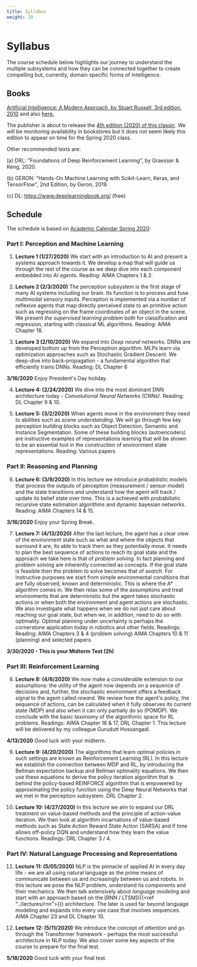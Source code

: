 ```yaml
---
title: Syllabus
weight: 10
---
```


# Syllabus

The course schedule below highlights our journey to understand the multiple subsystems and how they can be connected together to create compelling but, currently, domain specific forms of intelligence. 

## Books

[Artificial Intelligence: A Modern Approach, by Stuart Russell, 3rd edition, 2010](https://www.amazon.com/Artificial-Intelligence-Approach-Stuart-Russell/dp/9332543518/ref=sr_1_2?crid=17NGBV1XXV150&keywords=ai+a+modern+approach&qid=1576432665&sprefix=ai+the+modern+appr%2Caps%2C158&sr=8-2) and also [here.](http://aima.cs.berkeley.edu/)

The publisher is about to release the [4th edition (2020) of this classic](https://www.amazon.com/Artificial-Intelligence-A-Modern-Approach/dp/0134610997/ref=sr_1_3?crid=17NGBV1XXV150&keywords=ai+a+modern+approach&qid=1576432686&sprefix=ai+the+modern+appr%2Caps%2C158&sr=8-3). We will be monitoring availability in bookstores but it does not seem likely this edition to appear on time for the Spring 2020 class.  

Other recommended texts are: 

(a) DRL: "Foundations of Deep Reinforcement Learning", by Graesser & Keng, 2020. 

(b) GERON: "Hands-On Machine Learning with Scikit-Learn, Keras, and TensorFlow", 2nd Edition, by Geron, 2019. 

(c) DL: https://www.deeplearningbook.org/ (free)

## Schedule

The schedule is based on [Academic Calendar Spring 2020](https://www.nyu.edu/registrar/calendars/university-academic-calendar.html): 

### Part I:  Perception and Machine Learning

1. **Lecture 1 (1/27/2020)** We start with an introduction to AI and present a systems approach towards it. We develop a map that will guide us through the rest of the course as we deep dive into each component embedded into _AI agents_. Reading: AIMA Chapters 1 & 2.  

2. **Lecture 2 (2/3/2020)**  The perception subsystem is the first stage of many AI systems including our brain. Its function is to process and fuse multimodal sensory inputs. Perception is implemented via a number of reflexive agents that map directly perceived state to an primitive action such as regressing on the frame coordinates of an object in the scene. We present _the supervised learning problem_ both for classification and regression, starting with classical ML algorithms. Reading: AIMA Chapter 18. 

3. **Lecture 3 (2/10/2020)**  We expand into _Deep neural networks_. DNNs are developed bottom up from the Perceptron algorithm. MLPs learn via optimization approaches such as Stochastic Gradient Descent.  We deep-dive into back-propagation - a fundamental algorithm that efficiently trains DNNs. Reading: DL Chapter 6

**3/16/2020**  Enjoy President's Day holiday.

4. **Lecture 4: (2/24/2020)** We dive into the most dominant DNN architecture today -  _Convolutional Neural Networks (CNNs)_. Reading: DL Chapter 9 & 10. 

5. **Lecture 5: (3/2/2020)** When agents move in the environment they need to abilities such as _scene understanding_.  We will go through few key perception building blocks such as Object Detection, Semantic and Instance Segmentation. Some of these building blocks (autoencoders) are instructive examples of representations learning that will be shown to be an essential tool in the construction of environment state representations. Reading: Various papers 
        
### Part II: Reasoning and Planning

6. **Lecture 6: (3/9/2020)**  In this lecture we introduce probabilistic models that process the outputs of perception (measurement / sensor model) and the state transitions and understand how the agent will track / update its belief state over time. This is a achieved with probabilistic recursive state estimation algorithms and dynamic bayesian networks. Reading: AIMA Chapters 14 & 15. 

**3/16/2020**  Enjoy your Spring Break.

7. **Lecture 7: (4/13/2020)** After the last lecture, the agent has a clear view of the environment state such as what and where the objects that surround it are, its able to track them as they potentially move. It needs to plan the best sequence of actions to reach its goal state and the approach we take here is that of _problem solving_. In fact planning and problem solving are inherently connected as concepts. If the goal state is feasible then the problem to solve  becomes that of  _search_. For instructive purposes we start from simple environmental conditions that are fully observed, known and deterministic. This is where the A* algorithm comes in. We then relax some of the assumptions and treat environments that are deterministic but the agent takes stochastic actions or when both the environment and agent actions are stochastic. We also investigate what happens when we do not just care about reaching our goal state, but when we, in addition, need to do so with optimality. Optimal planning under uncertainty is perhaps the cornerstone application today in robotics and other fields. Readings: Reading: AIMA Chapters 3 & 4 (problem solving)  AIMA Chapters 10 & 11 (planning) and selected papers.

**3/30/2020 - This is your Midterm Test (2h)** 

### Part III: Reinforcement Learning

8. **Lecture 8: (4/6/2020)** We now make a considerable extension to our assumptions: the utility of the agent now depends on a sequence of decisions and, further, the stochastic environment offers a feedback signal to the agent called _reward_. We review how the agent's policy, the sequence of actions, can be calculated when it fully observes its current state (MDP) and also when it can only partially do so (POMDP). We conclude with the basic taxonomy of the algorithmic space for RL problems.   Readings: AIMA Chapter 16 & 17, DRL Chapter 1. This lecture will be delivered by my colleague Gurudutt Hossangadi. 

**4/13/2020** Good luck with your midterm.

9.  **Lecture 9: (4/20/2020)**  The algorithms that learn optimal policies in such settings are known as Reinforcement Learning (RL). In this lecture we establish the connection between MDP and RL, by introducing the Bellman expectation backup and Bellman optimality equations. We then use these equations to derive the policy iteration algorithm that is behind the policy-based REINFORCE algorithm that is empowered by approximating the policy function using the Deep Neural Networks that we met in the perception subsystem. DRL Chapter 2.  
                
10.   **Lecture 10: (4/27/2020)**  In this lecture we aim to expand our DRL treatment on value-based methods and the principle of action-value iteration. We then look at algorithm incarnations of value-based methods such as State Action Reward State Action (SARSA) and if time allows off-policy DQN and understand how they learn the value functions. Readings: DRL Chapter 3 / 4. 

### Part IV: Natural Language Processing and Representations
                
11. **Lecture 11: (5/05/2020)**  NLP is the pinnacle of applied AI in every day life - we are all using natural language as the prime means of communicate between us and increasingly between us and robots. In this lecture we pose the NLP problem, understand its components and their mechanics. We then talk extensively about _language modeling_ and start with an approach based on the [RNN / LTSM]({{<ref "../lectures/rnn">}}) architecture. The later is used far beyond language modeling and expands into every use case that involves sequences. AIMA Chapter 23 and DL Chapter 10. 
        
12. **Lecture 12: (5/11/2020)**  We introduce the concept of _attention_ and go through the Transformer framework - perhaps the most successful architecture in NLP today. We also cover some key aspects of the course to prepare for the final test. 
        
**5/18/2020**  Good luck with your final test.
          